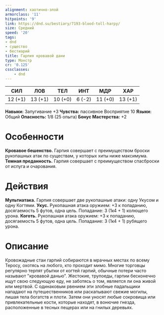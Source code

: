```yaml
---
alignment: хаотично-злой
armorclass: '11'
hitpoints: '9'
link: https://dnd.su/bestiary/7193-blood-toll-harpy/
size: Средний
speed: '20'
tags:
- dnd
- существо
- бестиарий
title: Гарпия кровавой дани
type: Монстр
cr: '0.125'
cssclasses:
    - dnd
---
```



| СИЛ | ЛОВ | ТЕЛ | ИНТ | МДР | ХАР |
|---|---|---|---|---|---|
| 12 (+1) | 13 (+1) | 10 (+0) | 6 (-2) | 11 (+0) | 13 (+1) |
**Навыки:** Запугивание +3
**Чувства:** пассивное Восприятие 10
**Языки:** Общий
**Опасность:** 1/8 (25 опыта)
**Бонус Мастерства:** +2


# Особенности
**Кровавое бешенство.** Гарпия совершает с преимуществом броски рукопашных атак по существам, у которых хиты ниже максимума.
**Темная преданность.** Гарпия совершает с преимуществом спасброски от испуга и очарования.


# Действия
**Мультиатака.** Гарпия совершает две рукопашные атаки: одну Укусом и одну Когтями.
**Укус.** Рукопашная атака оружием: +3 к попаданию, досягаемость 5 футов, одна цель. Попадание: 3 (1к4 + 1) колющего урона.
**Коготь.** Рукопашная атака оружием: +3 к попаданию, досягаемость 5 футов, одна цель. Попадание: 3 (1к4 + 1) рубящего урона.


# Описание
Кровожадные стаи гарпий собираются в мрачных местах по всему Теросу, охотясь на любого, кто проходит мимо. Многие торговцы регулярно терпят убытки от когтей гарпий, обычные потери часто называют "кровавой данью".  Жестокие, трупоеды, гарпии бесконечно ищут свою следующую еду, не заботясь о том, является ли она живой или мертвой. С одинаковым рвением эти злобные падальщики нападают на путешественников или раскапывают свежие могилы, лишая тела богатств и плоти. Затем они уносят любые сокровища или привлекательные кости, которые находят, в вонючие гнезда, расположенные в тесных пещерах или на гнилых деревьях.